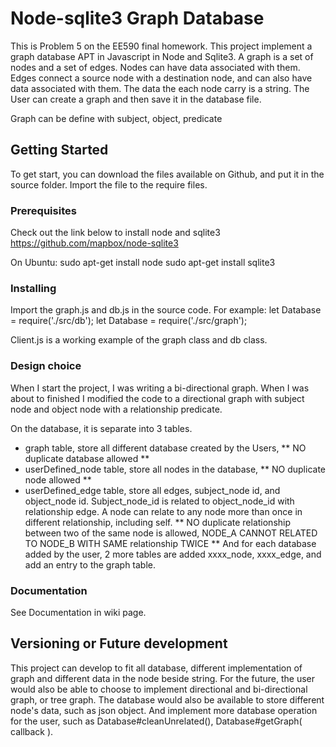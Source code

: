 # Node-sqlite3 Graph Database

This is Problem 5 on the EE590 final homework. This project implement a graph database APT in Javascript in Node and Sqlite3.
A graph is a set of nodes and a set of edges. Nodes can have data associated with them. Edges connect a source node with a destination node, and can also have data associated with them. The data the each node carry is a string. The User can create a graph and then save it in the database file.

Graph can be define with subject, object, predicate

## Getting Started

To get start, you can download the files available on Github, and put it in the source folder. Import the file to the require files.

### Prerequisites

Check out the link below to install node and sqlite3
https://github.com/mapbox/node-sqlite3

On Ubuntu:
    sudo apt-get install node
    sudo apt-get install sqlite3

### Installing

Import the graph.js and db.js in the source code.
For example:    let Database = require('./src/db');
                let Database = require('./src/graph');


Client.js is a working example of the graph class and db class.

### Design choice

When I start the project, I was writing a bi-directional graph. When I was about to finished I modified the code to a directional graph with subject node and object node with a relationship predicate.

On the database, it is separate into 3 tables.
 - graph table, store all different database created by the Users, ** NO duplicate database allowed **
 - userDefined_node table, store all nodes in the database, ** NO duplicate node allowed **
 - userDefined_edge table, store all edges, subject_node id, and object_node id. Subject_node_id is related to object_node_id with relationship edge. A node can relate to any node more than once in different relationship, including self. ** NO duplicate relationship between two of the same node is allowed, NODE_A CANNOT RELATED TO NODE_B WITH SAME relationship TWICE **
And for each database added by the user, 2 more tables are added xxxx_node, xxxx_edge, and add an entry to the graph table.

### Documentation

See Documentation in wiki page.

## Versioning or Future development

This project can develop to fit all database, different implementation of graph and different data in the node beside string. For the future, the user would also be able to choose to implement directional and bi-directional graph, or tree graph. The database would also be available to store different node's data, such as json object. And implement more database operation for the user, such as Database#cleanUnrelated(), Database#getGraph( callback ).
